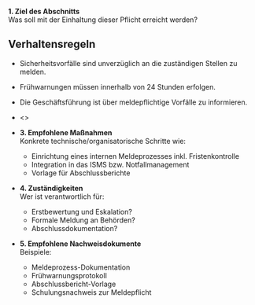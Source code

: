 
**1. Ziel des Abschnitts**  
  Was soll mit der Einhaltung dieser Pflicht erreicht werden?

## Verhaltensregeln 
  - Sicherheitsvorfälle sind unverzüglich an die zuständigen Stellen zu melden.
  - Frühwarnungen müssen innerhalb von 24 Stunden erfolgen.
  - Die Geschäftsführung ist über meldepflichtige Vorfälle zu informieren.
  - <<IN ANFORDERUNGSWORKSHOP WEITER HERAUSARBEITEN>>

- **3. Empfohlene Maßnahmen**  
  Konkrete technische/organisatorische Schritte wie:
  - Einrichtung eines internen Meldeprozesses inkl. Fristenkontrolle
  - Integration in das ISMS bzw. Notfallmanagement
  - Vorlage für Abschlussberichte

- **4. Zuständigkeiten**  
  Wer ist verantwortlich für:
  - Erstbewertung und Eskalation?
  - Formale Meldung an Behörden?
  - Abschlussdokumentation?

- **5. Empfohlene Nachweisdokumente**  
  Beispiele:
  - Meldeprozess-Dokumentation
  - Frühwarnungsprotokoll
  - Abschlussbericht-Vorlage
  - Schulungsnachweis zur Meldepflicht
